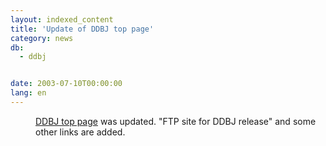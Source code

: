 ```yaml
---
layout: indexed_content
title: 'Update of DDBJ top page'
category: news
db:
  - ddbj


date: 2003-07-10T00:00:00
lang: en
---
```


<dd><a href="/">DDBJ top page</a> was updated. "FTP site for DDBJ release" and some other links are added.</dd>
